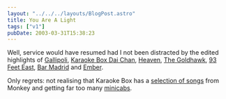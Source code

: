 ```yaml
---
layout: "../../../layouts/BlogPost.astro"
title: You Are A Light
tags: ["v1"]
pubDate: 2003-03-31T15:38:23
---
```


Well, service would have resumed had I not been distracted by the edited highlights of [Gallipoli][1], [Karaoke Box Dai Chan][2], [Heaven][3], [The Goldhawk][4], [93 Feet East][5], [Bar Madrid][6] and [Ember][7].

Only regrets: not realising that Karaoke Box has a [selection of songs][8] from Monkey and getting far too many [minicabs][9].

[1]: http://www.portal.e-street.net/com/10026120 "Gallipoli: quality Turkish café (ta, dude!)"
[2]: http://www.portal.e-street.net/com/10044611 "Karaoke Box Dai Chan: a great deal more fun than I'd expected."
[3]: http://www.heaven-london.com/ "Heaven: I'd forgotten how great proper clubbing can be if you go with the right people and don't end up in a shitty student union style venue."
[4]: http://www.portal.e-street.net/com/10016622 "The Goldhawk Tavern: Premier Shepherd's Bush pub, ideal for Saturday afternoon lounging after the club (if everyone's too trashed to walk down to Hammersmith for a river pub)"
[5]: http://www.93feeteast.co.uk/ "93 Feet East: the excellent Cursor Miner playing alongside the excellent E.U. (but still haven't discovered why it's 93)."
[6]: http://www.barmadrid.co.uk/ "Bar Madrid: randomly crashed random work do... ankle-biting."
[7]: http://www.faucetinn.com/ember/ember.htm "Ember: Selvy's birthday. Quality tequila."
[8]: http://www.monkeyheaven.com/music_karaokelondon.html "Monkey Heaven: Doing Songs From Monkey On Karaoke In London"
[9]: http://www.seethru.co.uk/zine/ticklist/minicab.htm "Seethruzine: 'Are you travelling in a minicab?' ticklist. Old, but hey... would someone please explain the obsession with Magic (neé Melody FM)?"
